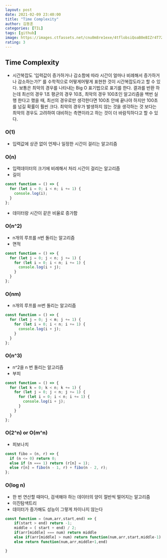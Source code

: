 ```yaml
---
layout: post
date: 2021-02-09 23:40:00
title: "Time Complexity"
author: 김동훈
categories: [TIL]
tags: [github]
image: https://images.ctfassets.net/cnu0m8re1exe/4tflobsiQoaB0eBIZr4T7Z/8400a2fa8d6c7db34fcfd7375458a35e/shutterstock_112763713.jpg?w=650&h=433&fit=fill
rating: 3
---
```


## Time Complexity

- 시간복잡도
  '입력값이 증가하거나 감소함에 따라 시간이 얼마나 비례해서 증가하거나 감소하는가?'
  를 수학적으로 어떻게어떻게 표현한 것이 시간복잡도라고 할 수 있다. 보통은 최악의 경우를 나타내는 Big O 표기법으로 표기를 한다.
  결과를 반환 하는데 최선의 경우 1초 평균의 경우 10초, 최악의 경우 100초인 알고리즘을 백번 실행 한다고 했을 때, 최선의 경우로만 생각한다면 100초 안에 끝나야 하지만 100초를 넘길 확률이 훨씬 크다. 최악의 경우가 발생하지 않는 것을 생각하는 것 보다는 최악의 경우도 고려하여 대비하는 측면이라고 하는 것이 더 바람직하다고 할 수 있다.

### O(1)

- 입력값에 상관 없이 언제나 일정한 시간이 걸리는 알고리즘

### O(n)

- 입력데이터의 크기에 비례해서 처리 시간이 걸리는 알고리즘
- 길이

```jsx
const function = () => {
  for (let i = 0; i < n; i += 1) {
    console.log(i);
  }
};
```

- 데이터랑 시간이 같은 비율로 증가함

### O(n^2)

- n개의 루프를 n번 돌리는 알고리즘
- 면적

```jsx
const function = () => {
  for (let j = 0; j < n; j += 1) {
    for (let i = 0; i < n; i += 1) {
      console.log(i + j);
    }
  }
};
```

### O(nm)

- n개의 루프를 m번 돌리는 알고리즘

```jsx
const function = () => {
  for (let j = 0; j < m; j += 1) {
    for (let i = 0; i < n; i += 1) {
      console.log(i + j);
    }
  }
};
```

### O(n^3)

- n^2을 n 번 돌리는 알고리즘
- 부피

```jsx
const function = () => {
  for (let k = 0; k < n; k += 1) {
    for (let j = 0; j < n; j += 1) {
      for (let i = 0; i < n; i += 1) {
        console.log(i + j);
      }
    }
  }
};
```

### O(2^n) or O(m^n)

- 피보나치

```jsx
const fibo = (n, r) => {
  if (n <= 0) return 0;
  else if (n === 1) return (r[n] = 1);
  else r[n] = fibo(n - 1, r) + fibo(n - 2, r);
};
```

### O(log n)

- 한 번 연산할 때마다, 검색해야 하는 데이터의 양이 절반씩 떨어지는 알고리즘
- 이진탐색트리
- 데이터가 증가해도 성능이 그렇게 차이나지 않는다

```jsx
const function = (num,arr,start,end) => {
	if(start > end) return -1;
	middle = ( start + end) / 2;
	if(arr[middle] === num) return middle
	else if(arr[middle] > num) return function(num,arr,start,middle-1)
	else return function(num,arr,middle+1,end)

}
```
